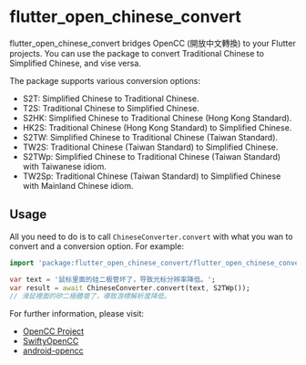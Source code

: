 # flutter_open_chinese_convert

flutter_open_chinese_convert bridges OpenCC (開放中文轉換) to your Flutter
projects. You can use the package to convert Traditional Chinese to Simplified
Chinese, and vise versa.

The package supports various conversion options:

- S2T: Simplified Chinese to Traditional Chinese.
- T2S: Traditional Chinese to Simplified Chinese.
- S2HK: Simplified Chinese to Traditional Chinese (Hong Kong Standard).
- HK2S: Traditional Chinese (Hong Kong Standard) to Simplified Chinese.
- S2TW: Simplified Chinese to Traditional Chinese (Taiwan Standard).
- TW2S: Traditional Chinese (Taiwan Standard) to Simplified Chinese.
- S2TWp: Simplified Chinese to Traditional Chinese (Taiwan Standard) with Taiwanese idiom.
- TW2Sp: Traditional Chinese (Taiwan Standard) to Simplified Chinese with Mainland Chinese idiom.

## Usage

All you need to do is to call `ChineseConverter.convert` with what you wan to
convert and a conversion option. For example:

```dart
import 'package:flutter_open_chinese_convert/flutter_open_chinese_convert.dart';

var text = '鼠标里面的硅二极管坏了，导致光标分辨率降低。';
var result = await ChineseConverter.convert(text, S2TWp());
// 滑鼠裡面的矽二極體壞了，導致游標解析度降低。
```

For further information, please visit:

- [OpenCC Project](https://github.com/BYVoid/OpenCC)
- [SwiftyOpenCC](https://github.com/ddddxxx/SwiftyOpenCC)
- [android-opencc](https://github.com/qichuan/android-opencc)
